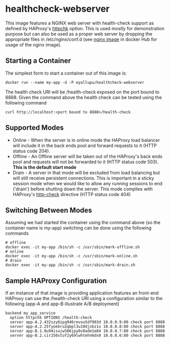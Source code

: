 # healthcheck-webserver
This image features a NGINX web server with health-check support as defined by HAProxy's [httpchk][1] option.  This is used mostly for demonstration purpose but can also be used as a proper web server by dropping the appropriate files in /etc/nginx/conf.d (see [nginx image][2] in docker Hub for usage of the nginx image).

## Starting a Container
The simplest form to start a container out of this image is:
```
docker run --name my-app -d -P eyallupu/healthcheck-webserver
```

The health check URI will be /health-check exposed on the port bound to 8888. Given the command above the health check can be tested using the following command
```
curl http://localhost:<port bound to 8888>/health-check
```

## Supported Modes
* Online - When the server is in online mode the HAProxy load balancer will include it in the back ends pool and forward requests to it (HTTP status code 204).
* Offline - An Offline server will be taken out of the HAProxy's back ends pool and requests will not be forwarded to it (HTTP status code 503). **This is the default start mode**
* Drain - A server in that mode will be excluded from load balancing but will still receive persistent connections. This is important in a sticky session mode when we would like to allow any running sessions
 to end ('drain') before shutting down the server. This mode complies with HAProxy's [http-check][3] directive (HTTP status code 404)

## Switching Between Modes
Assuming we had started the container using the command above (so the container name is my-app) switching can be done using the following commands
  ```
  # offline
  docker exec -it my-app /bin/sh -c /usr/sbin/mark-offline.sh
  # online
  docker exec -it my-app /bin/sh -c /usr/sbin/mark-online.sh
  # drain
  docker exec -it my-app /bin/sh -c /usr/sbin/mark-drain.sh
  ```

## Sample HAProxy Configuration
If an instance of that image is providing application features an front-end HAProxy can use the /health-check URI using a configuration similar to the following (app-A and app-B illustrate A/B deployment)
```
backend my_app_service
  option httpchk OPTIONS /health-check
  server app-A.2.432szy6ipg946revou5df903d 10.0.0.9:80 check port 8888
  server app-A.2.25fyoebru2qbpl3u10djxbz1x 10.0.0.8:80 check port 8888
  server app-B.1.8u94isujw586jpy0v8ade1e84 10.0.0.7:80 check port 8888
  server app-B.2.cir250stuf2y69lwhtehn6ds0 10.0.0.6:80 check port 8888
```
[1]: https://cbonte.github.io/haproxy-dconv/1.8/configuration.html#4-option%20httpchk
[2]: https://hub.docker.com/_/nginx/
[3]: https://cbonte.github.io/haproxy-dconv/1.8/configuration.html#http-check
